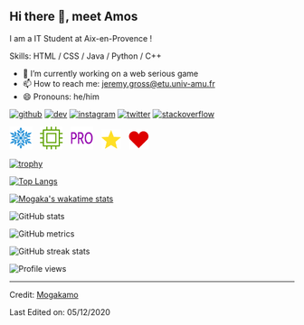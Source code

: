## Hi there 👋, meet Amos
I am a IT Student at Aix-en-Provence !

Skills: HTML / CSS / Java / Python / C++

- 🔭 I’m currently working on a web serious game 
- 📫 How to reach me: jeremy.gross@etu.univ-amu.fr
- 😄 Pronouns: he/him 

[<img src='https://cdn.jsdelivr.net/npm/simple-icons@3.0.1/icons/github.svg' alt='github' height='40'>](https://github.com/Mogakamo)  [<img src='https://cdn.jsdelivr.net/npm/simple-icons@3.0.1/icons/dev-dot-to.svg' alt='dev' height='40'>](https://dev.to/mogaka_dev)  [<img src='https://cdn.jsdelivr.net/npm/simple-icons@3.0.1/icons/instagram.svg' alt='instagram' height='40'>](https://www.instagram.com/mogaka_dev/)  [<img src='https://cdn.jsdelivr.net/npm/simple-icons@3.0.1/icons/twitter.svg' alt='twitter' height='40'>](https://twitter.com/m_ogakadev)  [<img src='https://cdn.jsdelivr.net/npm/simple-icons@3.0.1/icons/stackoverflow.svg' alt='stackoverflow' height='40'>](https://stackoverflow.com/users/mogaka_dev)  

<a href='https://archiveprogram.github.com/'><img src='https://raw.githubusercontent.com/acervenky/animated-github-badges/master/assets/acbadge.gif' width='40' height='40'></a> <a href='https://docs.github.com/en/developers'><img src='https://raw.githubusercontent.com/acervenky/animated-github-badges/master/assets/devbadge.gif' width='40' height='40'></a> <a href='https://github.com/pricing'><img src='https://raw.githubusercontent.com/acervenky/animated-github-badges/master/assets/pro.gif' width='40' height='40'></a> <a href='https://stars.github.com/'><img src='https://raw.githubusercontent.com/acervenky/animated-github-badges/master/assets/starbadge.gif' width='35' height='35'></a> <a href='https://docs.github.com/en/github/supporting-the-open-source-community-with-github-sponsors'><img src='https://raw.githubusercontent.com/acervenky/animated-github-badges/master/assets/sponsorbadge.gif' width='35' height='35'></a> 

[![trophy](https://github-profile-trophy.vercel.app/?username=Mogakamo)](https://github.com/ryo-ma/github-profile-trophy)

[![Top Langs](https://github-readme-stats.vercel.app/api/top-langs/?username=Mogakamo)](https://github.com/anuraghazra/github-readme-stats)

[![Mogaka's wakatime stats](https://github-readme-stats.vercel.app/api/wakatime?username=mogaka_dev)](https://github.com/anuraghazra/github-readme-stats)

![GitHub stats](https://github-readme-stats.vercel.app/api?username=Mogakamo&show_icons=true&count_private=true&theme=tokyonight)

![GitHub metrics](https://metrics.lecoq.io/Mogakamo)  

![GitHub streak stats](https://github-readme-streak-stats.herokuapp.com/?user=Mogakamo)  

![Profile views](https://gpvc.arturio.dev/Mogakamo)  

------
Credit: [Mogakamo](https://www.github.com/Mogakamo)

Last Edited on: 05/12/2020
